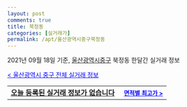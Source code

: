 ```yaml
---
layout: post
comments: true
title: 북정동
categories: [실거래가]
permalink: /apt/울산광역시중구북정동
---
```


2021년 09월 18일 기준, <a href="/apt/울산광역시중구">울산광역시중구</a> 북정동 한달간 실거래 정보

<a style="color: blue;" href="/apt/울산광역시중구">< 울산광역시 중구 전체 실거래 정보</a>
<!---- start ---->
<table>
  <tr>
    <td colspan="4" style="font-weight: bold;"><a href="/apt/울산광역시중구북정동{name_without_space}">오늘 등록된 실거래 정보가 없습니다</a> &nbsp;&nbsp;&nbsp; <a style="color: blue; font-size: smaller;" href="/apt/울산광역시중구북정동{name_without_space}">면적별 최고가 ></a></td>
  </tr>
    
</table>
<!---- end ---->
    